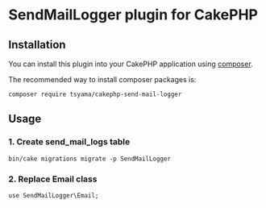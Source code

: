 # SendMailLogger plugin for CakePHP

## Installation

You can install this plugin into your CakePHP application using [composer](http://getcomposer.org).

The recommended way to install composer packages is:

```
composer require tsyama/cakephp-send-mail-logger
```

## Usage

### 1. Create send_mail_logs table

```
bin/cake migrations migrate -p SendMailLogger
```

### 2. Replace Email class

```
use SendMailLogger\Email;
```
